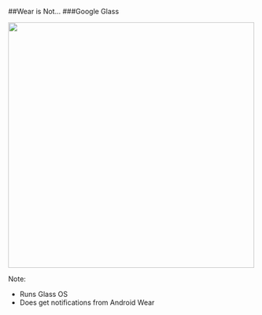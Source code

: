 ##Wear is Not...
###Google Glass

<img src="img/google-glass.jpg" height="500"/>

Note:
+ Runs Glass OS
+ Does get notifications from Android Wear